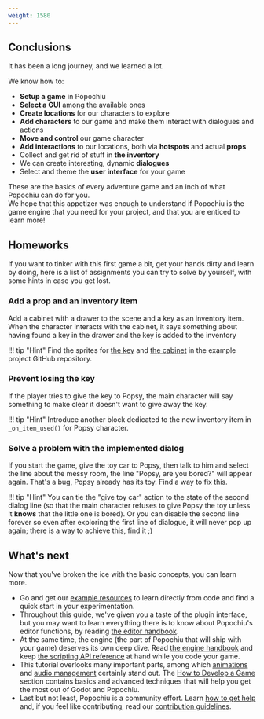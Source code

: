 ```yaml
---
weight: 1580
---
```


## Conclusions

It has been a long journey, and we learned a lot.

We know how to:

* **Setup a game** in Popochiu
* **Select a GUI** among the available ones
* **Create locations** for our characters to explore
* **Add characters** to our game and make them interact with dialogues and actions
* **Move and control** our game character
* **Add interactions** to our locations, both via **hotspots** and actual **props**
* Collect and get rid of stuff in **the inventory**
* We can create interesting, dynamic **dialogues**
* Select and theme the **user interface** for your game

These are the basics of every adventure game and an inch of what Popochiu can do for you.  
We hope that this appetizer was enough to understand if Popochiu is the game engine that you need for your project, and that you are enticed to learn more!

## Homeworks

If you want to tinker with this first game a bit, get your hands dirty and learn by doing, here is a list of assignments you can try to solve by yourself, with some hints in case you get lost.

### Add a prop and an inventory item

Add a cabinet with a drawer to the scene and a key as an inventory item. When the character interacts with the cabinet, it says something about having found a key in the drawer and the key is added to the inventory

!!! tip "Hint"
    Find the sprites for [the key](https://github.com/carenalgas/popochiu-sample-game/blob/801bdbb5cdc9139e05e496e7a703f5f4e37bc861/game/inventory_items/key/key.png) and [the cabinet](https://github.com/carenalgas/popochiu-sample-game/blob/801bdbb5cdc9139e05e496e7a703f5f4e37bc861/game/rooms/house/props/drawer/house_drawer.png) in the example project GitHub repository.

### Prevent losing the key

If the player tries to give the key to Popsy, the main character will say something to make clear it doesn't want to give away the key.

!!! tip "Hint"
    Introduce another block dedicated to the new inventory item in `_on_item_used()` for Popsy character.

### Solve a problem with the implemented dialog

If you start the game, give the toy car to Popsy, then talk to him and select the line about the messy room, the line "Popsy, are you bored?" will appear again. That's a bug, Popsy already has its toy. Find a way to fix this.

!!! tip "Hint"
    You can tie the "give toy car" action to the state of the second dialog line (so that the main character refuses to give Popsy the toy unless it **knows** that the little one is bored). Or you can disable the second line forever so even after exploring the first line of dialogue, it will never pop up again; there is a way to achieve this, find it ;)

## What's next

Now that you've broken the ice with the basic concepts, you can learn more.

* Go and get our [example resources](/getting-started/example-resources) to learn directly from code and find a quick start in your experimentation.
* Throughout this guide, we've given you a taste of the plugin interface, but you may want to learn everything there is to know about Popochiu's editor functions, by reading [the editor handbook](/the-editor-handbook).
* At the same time, the engine (the part of Popochiu that will ship with your game) deserves its own deep dive. Read [the engine handbook](/the-engine-handbook) and keep [the scripting API reference](/the-engine-handbook/scripting-reference) at hand while you code your game.
* This tutorial overlooks many important parts, among which [animations](/how-to-develop-a-game/playing-animations) and [audio management](/how-to-develop-a-game/adding-sounds) certainly stand out. The [How to Develop a Game](/how-to-develop-a-game) section contains basics and advanced techniques that will help you get the most out of Godot and Popochiu.
* Last but not least, Popochiu is a community effort. Learn [how to get help](/getting-started/getting-help) and, if you feel like contributing, read our [contribution guidelines](/contributing-to-popochiu).